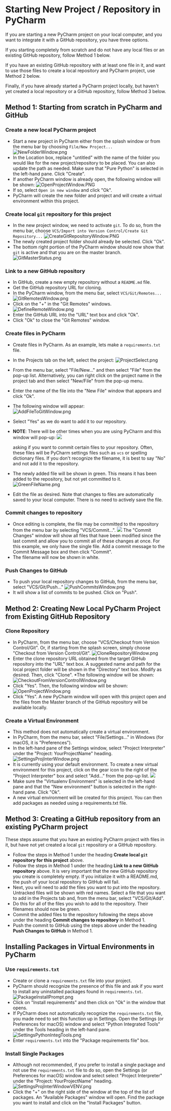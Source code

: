 # Starting New Project / Repository in PyCharm
If you are starting a new PyCharm project on your local computer, and you want
to integrate it with a GitHub repository, you have three options.  

If you starting completely from scratch and do not have any local files
or an existing GitHub repository, follow Method 1 below.

If you have an existing GitHub repository with at least one file in it, and 
want to use those files to create a local repository and PyCharm project, use
Method 2 below.  

Finally, if you have already started a PyCharm project locally, but haven't yet 
created a local repository or a GitHub repository, follow Method 3 below.

## Method 1:  Starting from scratch in PyCharm and GitHub
### Create a new local PyCharm project
* Start a new project in PyCharm either from the splash window or from the 
menu bar by choosing `File/New Project...`
![NewFolderWindow.png](images/NewFolderWindow.PNG)
* In the Location box, replace "untitled" with the name of the folder you
would like for the new project/repository to be placed.  You can also update
the path as needed.  Make sure that "Pure Python" is selected in the left-hand
pane.  Click "Create".
* If another PyCharm window is already open, the following window will be
shown:
![OpenProjectWindow.PNG](images/OpenProjectWindow.PNG)
* If so, select `Open in new window` and click "Ok".
* PyCharm will create the new folder and project and will create a virtual
environment within this project.

### Create local `git` repository for this project
* In the new project window, we need to activate `git`.  To do so, from the
menu bar, choose `VCS/Import into Version Control/Create Git Repository...`
![CreateGitRepositoryWindow.PNG](images/CreateGitRepositoryWindow.PNG)
* The newly created project folder should already be selected.  Click "Ok".
* The bottom right portion of the PyCharm window should now show that `git`
is active and that you are on the master branch.  
![GitMasterStatus.png](images/GitMasterStatus.PNG)

### Link to a new GitHub repository
* In GitHub, create a new empty repository without a `README.md` file.
* Get the GitHub repository URL for cloning.
* In the PyCharm window, from the menu bar, select `VCS/Git/Remotes...`
![GitRemotesWindow.png](images/GitRemotesWindow.PNG)
* Click on the "+" in the "Git Remotes" windows.
![DefineRemoteWindow.png](images/DefineRemoteWindow.PNG)
* Enter the GitHub URL into the "URL" text box and click "Ok".
* Click "Ok" to close the "Git Remotes" window.

### Create files in PyCharm
* Create files in PyCharm.  As an example, lets make a `requirements.txt` file.
* In the Projects tab on the left, select the project:
![ProjectSelect.png](images/ProjectSelect.PNG)
* From the menu bar, select "File/New..." and then select "File" from the 
pop-up list.  Alternatively, you can right click on the project name in the
project tab and then select "New/File" from the pop-up menu.
* Enter the name of the file into the "New File" window that appears and click
"Ok".
* The following window will appear:  
![AddFileToGitWindow.png](images/AddFileToGitWindow.PNG)
* Select "Yes" as we do want to add it to our repository.
* __NOTE__:  There will be other times when you are using PyCharm and this
window will pop-up:  ![](images/VcsCommitWindow.PNG) 
  
  asking if you want to commit certain files to your
  repository.  Often, these files will be PyCharm settings files such as `vcs`
  or spelling dictionary files.  If you don't recognize the filename, it is 
  best to say "No" and not add it to the repository.
* The newly added file will be shown in green.  This means it has been added
to the repository, but not yet committed to it.
![GreenFileName.png](images/GreenFileName.PNG)
* Edit the file as desired.  Note that changes to files are automatically saved
to your local computer.  There is no need to actively save the file.
### Commit changes to repository
* Once editing is complete, the file may be committed to the repository from
the menu bar by selecting "VCS/Commit...".
![](images/CommitChangesWindow.PNG)
The "Commit Changes" window will show all files that have been modified since
the last commit and allow you to commit all of these changes at once.  For this
example, we only have the single file.  Add a commit message to the
Commit Message box and then click "Commit".  
* The filename will now be shown in white.  

### Push Changes to GitHub
* To push your local repository changes to GitHub, from the menu bar, select
"VCS/Git/Push..."
![PushCommitsWindow.png](images/PushCommitsWindow.PNG)
* It will show a list of commits to be pushed.  Click on "Push".

## Method 2:  Creating New Local PyCharm Project from Existing GitHub Repository
### Clone Repository
* In PyCharm, from the menu bar, choose "VCS/Checkout from Version Control/Git".
Or, if starting from the splash screen, simply choose "Checkout from Version 
Control/Git".
![CloneRepositoryWindow.png](images/CloneRepositoryWindow.PNG)
* Enter the clone repository URL obtained from the target GitHub repository
into the "URL" text box.  A suggested name and path for the local project 
folder will be shown in the "Directory" text box.  Modify as desired.  Then,
click "Clone".
*The following window will be shown:  
![CheckoutFromVersionControlWindow.png](images/CheckoutFromVersionControlWindow.PNG)
* Click "Yes".  Then, the following window will be shown:  
![OpenProjectWindow.png](images/OpenProjectWindow.PNG)
* Click "Yes".  A new PyCharm window will open with this project open and the
files from the Master branch of the GitHub repository will be available 
locally.
### Create a Virtual Environment
* This method does not automatically create a virtual environment.
* In PyCharm, from the menu bar, select "File/Settings..."  in Windows (for
macOS, it is "Preferences").
* In the left-hand pane of the Settings window, select "Project Interpreter"
under the "Project: YourProjectName" heading.
![SettingsProjInterWindow.png](images/SettingsProjInterWindow.PNG)
* It is currently using your default environment.  To create a new virtual
environment for this project, click on the gear icon to the right of the
"Project Interpreter" box and select "Add..." from the pop-up list.
![](images/AddPythonInterpreterWindow.PNG)
* Make sure the "Virtualenv Environment" is selected in the left-hand pane and
that the "New environment" button is selected in the right-hand pane.  Click
"Ok".
* A new virtual environment will be created for this project.  You can then
add packages as needed using a requirements.txt file.

## Method 3:  Creating a GitHub repository from an existing PyCharm project
These steps assume that you have an existing PyCharm project with files in it,
but have not yet created a local `git` repository or a GitHub repository.

* Follow the steps in Method 1 under the heading __Create local `git` 
repository for this project__ above.
* Follow the steps in Method 1 under the heading __Link to a new GitHub 
repository__ above.  It is very important that the new GitHub repository you 
create is completely empty.  If you initialize it with a README.md, the push 
of your local repository to GitHub will fail.
* Next, you will need to add the files you want to put into the repository.
Untracked files will be shown with red names.  Select a file that you want
to add in the Projects tab and, from the menu bar, select "VCS/Git/Add".
* Do this for all of the files you wish to add to the repository.  Their 
filenames should now be green.  
* Commit the added files to the repository following the steps above under the
heading __Commit changes to repository__ in Method 1.
* Push the commit to GitHub using the steps above under the heading 
__Push Changes to GitHub__ in Method 1.
 



## Installing Packages in Virtual Environments in PyCharm
### Use `requirements.txt`
* Create or clone a `requirements.txt` file into your project.
* PyCharm should recognize the presence of this file and ask if you want to
install any uninstalled packages found in `requirements.txt`.  
![PackageInstallPrompt.png](images/PackageInstallPrompt.PNG)
* Click on "Install requirements" and then click on "Ok" in the window that
opens.
* If PyCharm does not automatically recognize the `requirements.txt` file,
you made need to set this function up in Settings.  Open the Settings (or
Preferences for macOS) window and select "Python Integrated Tools" under the
Tools heading in the left-hand pane.  
![SettingsPythonIntegTools.png](images/SettingsPythonIntegTools.PNG)
*  Enter `requirements.txt` into the "Package requirements file" box.

### Install Single Packages
* Although not recommended, if you prefer to install a single package and not
use the `requirements.txt` file to do so, open the Settings (or Preferences
for macOS) window and select select "Project Interpreter"
under the "Project: YourProjectName" heading.
![SettingsProjInterWindowVENV.png](images/SettingsProjInterWindowVENV.PNG)
* Click the "+" on the right side of the window at the top of the list of 
packages.  An "Available Packages" window will open.  Find the package you
want to install and click on the "Install Packages" button.
 